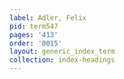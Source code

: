 ```yaml
---
label: Adler, Felix
pid: term547
pages: '413'
order: '0015'
layout: generic_index_term
collection: index-headings
---
```

